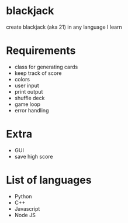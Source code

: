# blackjack
create blackjack (aka 21) in any language I learn


# Requirements
- class for generating cards
- keep track of score
- colors
- user input
- print output
- shuffle deck
- game loop
- error handling

# Extra
- GUI
- save high score


# List of languages
- Python
- C++
- Javascript
- Node JS
